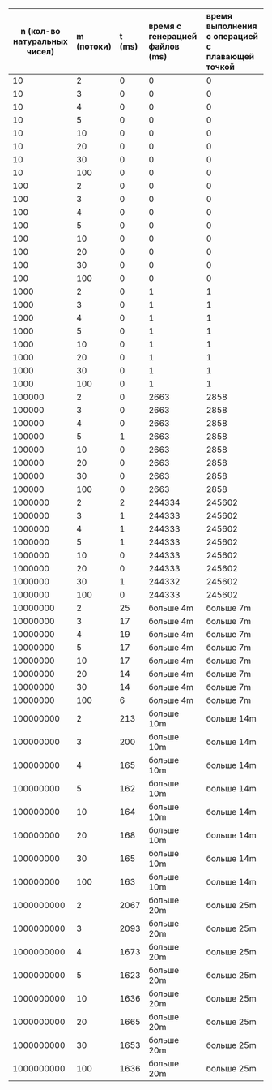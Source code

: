 | n (кол-во натуральных чисел) | m (потоки) | t (ms) | время с генерацией файлов (ms) | время выполнения с операцией с плавающей точкой     |
|------------------------------|:-----------|:-------|:-------------------------------|:----------------------------------------------------|
| 10                           | 2          | 0      | 0                              | 0                                                   |
| 10                           | 3          | 0      | 0                              | 0                                                   |
| 10                           | 4          | 0      | 0                              | 0                                                   |
| 10                           | 5          | 0      | 0                              | 0                                                   |
| 10                           | 10         | 0      | 0                              | 0                                                   |
| 10                           | 20         | 0      | 0                              | 0                                                   |
| 10                           | 30         | 0      | 0                              | 0                                                   |
| 10                           | 100        | 0      | 0                              | 0                                                   |
| 100                          | 2          | 0      | 0                              | 0                                                   |
| 100                          | 3          | 0      | 0                              | 0                                                   |
| 100                          | 4          | 0      | 0                              | 0                                                   |
| 100                          | 5          | 0      | 0                              | 0                                                   |
| 100                          | 10         | 0      | 0                              | 0                                                   |
| 100                          | 20         | 0      | 0                              | 0                                                   |
| 100                          | 30         | 0      | 0                              | 0                                                   |
| 100                          | 100        | 0      | 0                              | 0                                                   |
| 1000                         | 2          | 0      | 1                              | 1                                                   |
| 1000                         | 3          | 0      | 1                              | 1                                                   |
| 1000                         | 4          | 0      | 1                              | 1                                                   |
| 1000                         | 5          | 0      | 1                              | 1                                                   |
| 1000                         | 10         | 0      | 1                              | 1                                                   |
| 1000                         | 20         | 0      | 1                              | 1                                                   |
| 1000                         | 30         | 0      | 1                              | 1                                                   |
| 1000                         | 100        | 0      | 1                              | 1                                                   |
| 100000                       | 2          | 0      | 2663                           | 2858                                                |
| 100000                       | 3          | 0      | 2663                           | 2858                                                |
| 100000                       | 4          | 0      | 2663                           | 2858                                                |
| 100000                       | 5          | 1      | 2663                           | 2858                                                |
| 100000                       | 10         | 0      | 2663                           | 2858                                                |
| 100000                       | 20         | 0      | 2663                           | 2858                                                |
| 100000                       | 30         | 0      | 2663                           | 2858                                                |
| 100000                       | 100        | 0      | 2663                           | 2858                                                |
| 1000000                      | 2          | 2      | 244334                         | 245602                                              |
| 1000000                      | 3          | 1      | 244333                         | 245602                                              |
| 1000000                      | 4          | 1      | 244333                         | 245602                                              |
| 1000000                      | 5          | 1      | 244333                         | 245602                                              |
| 1000000                      | 10         | 0      | 244333                         | 245602                                              |
| 1000000                      | 20         | 0      | 244333                         | 245602                                              |
| 1000000                      | 30         | 1      | 244332                         | 245602                                              |
| 1000000                      | 100        | 0      | 244333                         | 245602                                              |
| 10000000                     | 2          | 25     | больше 4m                      | больше 7m                                           |
| 10000000                     | 3          | 17     | больше 4m                      | больше 7m                                           |
| 10000000                     | 4          | 19     | больше 4m                      | больше 7m                                           |
| 10000000                     | 5          | 17     | больше 4m                      | больше 7m                                           |
| 10000000                     | 10         | 17     | больше 4m                      | больше 7m                                           |
| 10000000                     | 20         | 14     | больше 4m                      | больше 7m                                           |
| 10000000                     | 30         | 14     | больше 4m                      | больше 7m                                           |
| 10000000                     | 100        | 6      | больше 4m                      | больше 7m                                           |
| 100000000                    | 2          | 213    | больше 10m                     | больше 14m                                          |
| 100000000                    | 3          | 200    | больше 10m                     | больше 14m                                          |
| 100000000                    | 4          | 165    | больше 10m                     | больше 14m                                          |
| 100000000                    | 5          | 162    | больше 10m                     | больше 14m                                          |
| 100000000                    | 10         | 164    | больше 10m                     | больше 14m                                          |
| 100000000                    | 20         | 168    | больше 10m                     | больше 14m                                          |
| 100000000                    | 30         | 165    | больше 10m                     | больше 14m                                          |
| 100000000                    | 100        | 163    | больше 10m                     | больше 14m                                          |
| 1000000000                   | 2          | 2067   | больше 20m                     | больше 25m                                          |
| 1000000000                   | 3          | 2093   | больше 20m                     | больше 25m                                          |
| 1000000000                   | 4          | 1673   | больше 20m                     | больше 25m                                          |
| 1000000000                   | 5          | 1623   | больше 20m                     | больше 25m                                          |
| 1000000000                   | 10         | 1636   | больше 20m                     | больше 25m                                          |
| 1000000000                   | 20         | 1665   | больше 20m                     | больше 25m                                          |
| 1000000000                   | 30         | 1653   | больше 20m                     | больше 25m                                          |
| 1000000000                   | 100        | 1636   | больше 20m                     | больше 25m                                          |

